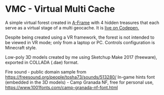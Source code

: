 # VMC - Virtual Multi Cache
A simple virtual forest created in [A-Frame](https://aframe.io/) with 4 hidden treasures that each serve as a virtual stage of a multi geocache. It is [live on Codepen.](https://codepen.io/jackofhearts/full/abdMMYG)

Despite being created using a VR framework, the forest is not intended to be viewed in VR mode; only from a laptop or PC.
Controls configuration is Minecraft style.

Low-poly 3D models created by me using Sketchup Make 2017 (freeware), exported in COLLADA (.dae) format.

Fire sound - public domain sample from https://freesound.org/people/tosha73/sounds/513280/
In-game hints font (embedded in the 3D models) - Camp Granada NF, free for personal use, https://www.1001fonts.com/camp-granada-nf-font.html
